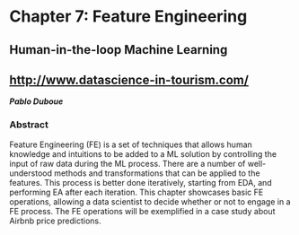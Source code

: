 # Chapter 7: Feature Engineering

## Human-in-the-loop Machine Learning
## http://www.datascience-in-tourism.com/

***Pablo Duboue***

### Abstract

Feature Engineering (FE) is a set of techniques that allows human knowledge and intuitions to be added to a ML solution by controlling the input of raw data during the ML process. There are a number of well-understood methods and transformations that can be applied to the features. This process is better done iteratively, starting from EDA, and performing EA after each iteration. This chapter showcases basic FE operations, allowing a data scientist to decide whether or not to engage in a FE process. The FE operations will be exemplified in a case study about Airbnb price predictions.
